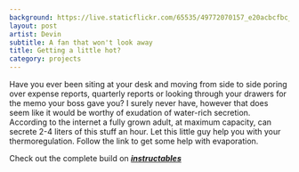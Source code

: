 ```yaml
---
background: https://live.staticflickr.com/65535/49772070157_e20acbcfbc_n.jpg
layout: post
artist: Devin
subtitle: A fan that won't look away
title: Getting a little hot?
category: projects
---
```

Have you ever been siting at your desk and moving from side to side poring over expense reports, quarterly reports or looking through your drawers for the memo your boss gave you? I surely never have, however that does seem like it would be worthy of exudation of water-rich secretion. According to the internet a fully grown adult, at maximum capacity, can secrete 2-4 liters of this stuff an hour.  Let this little guy help you with your thermoregulation. Follow the link to get some help with evaporation.

Check out the complete build on ***[instructables](https://www.instructables.com/id/Face-Tracking-Desk-Fan/)***
